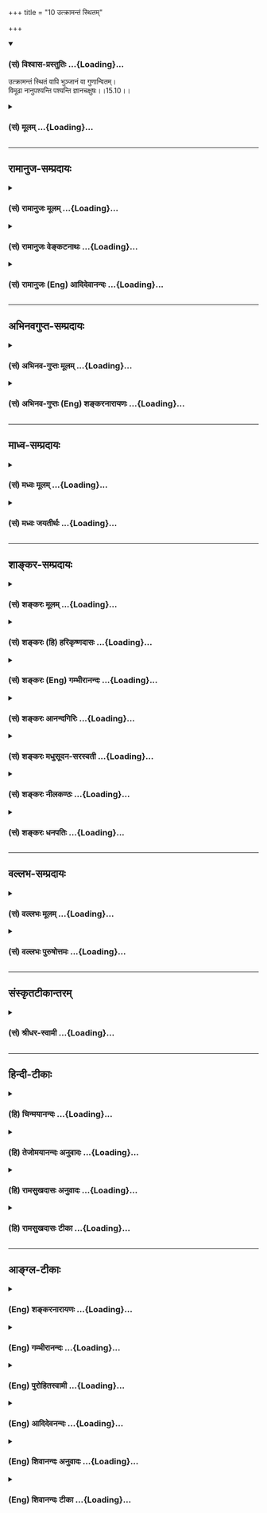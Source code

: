 +++
title = "10 उत्क्रामन्तं स्थितम्"

+++
<div class="js_include" newlevelforh1="3" title="(सं) विश्वास-प्रस्तुतिः" unfilled url="/purANam/mahAbhAratam/06-bhIShma-parva/02-bhagavad-gItA-parva/saMskRtam/vishvAsa-prastutiH/15_puruShottama-yogaH/10_utkrAmantaM_sthit.md">
<details open><summary><h3>(सं) विश्वास-प्रस्तुतिः ...{Loading}...</h3></summary>

उत्क्रामन्तं स्थितं वापि भुञ्जानं वा गुणान्वितम्।  
विमूढा नानुपश्यन्ति पश्यन्ति ज्ञानचक्षुषः।।15.10।।
</details>
</div>
<div class="js_include collapsed" newlevelforh1="3" title="(सं) मूलम्" unfilled url="/purANam/mahAbhAratam/06-bhIShma-parva/02-bhagavad-gItA-parva/saMskRtam/mUlam/15_puruShottama-yogaH/10_utkrAmantaM_sthit.md">
<details><summary><h3>(सं) मूलम् ...{Loading}...</h3></summary>

उत्क्रामन्तं स्थितं वापि भुञ्जानं वा गुणान्वितम्।  
विमूढा नानुपश्यन्ति पश्यन्ति ज्ञानचक्षुषः।।15.10।।
</details>
</div>


_________________
## रामानुज-सम्प्रदायः
<div class="js_include collapsed" newlevelforh1="3" title="(सं) रामानुजः मूलम्" unfilled url="/purANam/mahAbhAratam/06-bhIShma-parva/02-bhagavad-gItA-parva/saMskRtam/rAmAnujaH/mUlam/15_puruShottama-yogaH/10_utkrAmantaM_sthit.md">
<details><summary><h3>(सं) रामानुजः मूलम् ...{Loading}...</h3></summary>

।।15.10।। एवं **गुणान्वितं**
सत्त्वादिगुणमयप्रकृतिपरिणामविशेषमनुष्यत्वादिसंस्थानपिण्डसंसृष्टं
पिण्डविशेषाद् **उत्क्रामन्तं** पिण्डविशेषे अव**स्थितं वा** गुणमयान्
विषयान् **भुञ्जानं** वा कदाचिद् **अपि**
प्रकृतिपरिणामविशेषमनुष्यत्वादिपिण्डाद् विलक्षणं ज्ञानैकाकारं **विमूढा न
अनुपश्यन्ति। विमूढाः मनुष्यत्वादिपिण्डात्माभिमानिनः।**ज्ञानचक्षुषः **तु
पिण्डात्मविवेकविषयज्ञानवन्तः सर्वावस्थम् अपि एनं विविक्ताकारम् एव**
पश्यन्ति।

</details>
</div>
<div class="js_include collapsed" newlevelforh1="3" title="(सं) रामानुजः वेङ्कटनाथः" unfilled url="/purANam/mahAbhAratam/06-bhIShma-parva/02-bhagavad-gItA-parva/saMskRtam/rAmAnujaH/venkaTanAthaH/15_puruShottama-yogaH/10_utkrAmantaM_sthit.md">
<details><summary><h3>(सं) रामानुजः वेङ्कटनाथः ...{Loading}...</h3></summary>

  
  
।।15.10।। कर्मकलापनिगलितस्य कलेवरकारागृहेऽवस्थानं;
तत्रोत्क्रमणप्रवेशादिक्लेशः; तत्रस्थस्य च विषमधुकल्पक्षुद्रतरविषयोपसेवा
चोक्तानि। अथ तदुपरि तन्निदानभूतमात्मापहरणचौर्यमुपक्षिप्य योग्यानुपलम्भं
च परिहरति -- उत्क्रामन्तम् इति श्लोकेन। गुणान्वितत्वमितरेषां
हेतुरित्यभिप्रायेण पूर्वं तद्व्याख्या। उत्क्रमणादिकथनं
सर्वावस्थोपलक्षणमित्यभिप्रायेणकदाचिदपीत्युक्तम्। अहम् इति
नित्यमुपलभ्यमाने सर्वेषां स्वात्मनि; भुञ्जानतादौ च स्वात्मसाक्षिके कथं
केचिन्नानुपश्यन्ति इत्युच्यत इत्यत्राह -- मनुष्यत्वादिपिण्डाद्विलक्षण
मिति। प्रकृतिपरिणामविशेषमनुष्यत्वादिविशिष्टपिण्डादित्यर्थः।
ज्ञानैकाकारत्वोक्तिर्वैलक्षण्यप्रकाराणामुपलक्षणार्था। विमूढा नानुपश्यन्ति
इति भगवतः सानुक्रोशोक्तिः। यथावस्थितात्मदर्शनमूलं विमूढत्वं
तद्विषयमेवेत्याह -- मनुष्यत्वादिपिण्डात्माभिमानिन इति।
नित्यस्वप्रकाशत्वाद्व्यतिरेकाय विविक्ताकारत्वोक्तिः।  
  

</details>
</div>
<div class="js_include collapsed" newlevelforh1="3" title="(सं) रामानुजः (Eng) आदिदेवानन्दः" unfilled url="/purANam/mahAbhAratam/06-bhIShma-parva/02-bhagavad-gItA-parva/saMskRtam/rAmAnujaH/english/AdidevAnandaH/15_puruShottama-yogaH/10_utkrAmantaM_sthit.md">
<details><summary><h3>(सं) रामानुजः (Eng) आदिदेवानन्दः ...{Loading}...</h3></summary>

15.10 The deluded do not perceive the Atman (self) as a form of
knowledge separate from Its human and other configurations which are
particular transformations of Prakrti, with which the self is conjoined
when It is in embodied condition, experiencing the objects of the
senses. The self also departs from the body when the body dies and
assumes another body. The deluded or those who misconceive the body as
the self do not understand all this. However, those who possess the eye
of knowledge, i.e., have the knowledge concerning the difference between
the body and the self, perceive the self as having a form different from
the body in all conditions.

</details>
</div>


_________________
## अभिनवगुप्त-सम्प्रदायः
<div class="js_include collapsed" newlevelforh1="3" title="(सं) अभिनव-गुप्तः मूलम्" unfilled url="/purANam/mahAbhAratam/06-bhIShma-parva/02-bhagavad-gItA-parva/saMskRtam/abhinava-guptaH/mUlam/15_puruShottama-yogaH/10_utkrAmantaM_sthit.md">
<details><summary><h3>(सं) अभिनव-गुप्तः मूलम् ...{Loading}...</h3></summary>

।।15.9 -- 15.11।। एवं सृष्टौ संहारे च एतैः साहित्यमस्योक्त्वा स्थितावपि
स्थानासनमननादिरूपायां +++(N ममतादि)+++ विषयग्रहणात्मिकायां +++(omits स्थितावपि
-- त्मिकायाम्)+++ तत्सहितस्यैवास्य व्यापार इति निश्चीयते -- श्रोत्रमित्यादि
अचेतस इत्यन्तम्। मनः इत्यनेनान्तःकरणमुपलक्ष्यते। अत एव
शरीरस्थितियोगात्तिष्ठन्तम् शरीरान्तरग्रहणाय उत्क्रामन्तम् विषयान्वा
भुञ्जानं मूढा न पश्यन्ति; अप्रबुद्धत्त्वात्। प्रबुद्धास्तु
सर्वत्रैव,बोधरूपमेव अनुसंदधाना +++(S;;N -- रूपमनुसंदधानाः)+++ जानन्त्येव;
इत्यलुप्तमसमाधयः; तेषां यत्नपरत्त्वात्। अकृतात्मनां तु यत्नोऽपि न फलाय;
अपरिपक्वकषायत्त्वात्। न हि शरदि सलिलादिसामग्रीसंमर्देऽपि धान्यबीजानि
उप्यमानानि फलसंपदे अलम्। अत एव सामग्री एव सा अस्य न भवति। अन्यदेव किल,+++(S
omits किल)+++ मधुमाससंभृतजलधरपटलीप्रेरितमम्भः काचिदेव च सा भूः; यस्यां
शिशिरविवशीकृतायां,+++(S;;N शिशिरवशविवशी -- )+++ रविकरस्पर्शेनैव कान्तिः। एवम्
अकृतात्मनां यत्नो न सकलाङ्गपरिपूर्णत्वमायाति +++(;N परिपूर्णः कर्तुमायाति)+++।
अत एव प्राप्याप्युपायं पारमेश्वरदीक्षादि,( परमेश्वर) ये
तथाविधक्रोधमोहादिग्रन्थिसन्दर्भगर्भीकृतान्तर्दृशः (
सन्दर्भीकृतान्तर्दृशः) ; तेषु उपाय एव साकल्यं न भजतीति मन्तव्यम्।
यदुक्तम् +++(S;;N तदुक्तम्)+++ -- क्रोधादौ दृश्यमाने हि दीक्षितोऽपि न
मुक्तिभाक्। इति।

</details>
</div>
<div class="js_include collapsed" newlevelforh1="3" title="(सं) अभिनव-गुप्तः (Eng) शङ्करनारायणः" unfilled url="/purANam/mahAbhAratam/06-bhIShma-parva/02-bhagavad-gItA-parva/saMskRtam/abhinava-guptaH/english/shankaranArAyaNaH/15_puruShottama-yogaH/10_utkrAmantaM_sthit.md">
<details><summary><h3>(सं) अभिनव-गुप्तः (Eng) शङ्करनारायणः ...{Loading}...</h3></summary>

15.10 See Comment under 15.11

</details>
</div>


_________________
## माध्व-सम्प्रदायः
<div class="js_include collapsed" newlevelforh1="3" title="(सं) मध्वः मूलम्" unfilled url="/purANam/mahAbhAratam/06-bhIShma-parva/02-bhagavad-gItA-parva/saMskRtam/madhvaH/mUlam/15_puruShottama-yogaH/10_utkrAmantaM_sthit.md">
<details><summary><h3>(सं) मध्वः मूलम् ...{Loading}...</h3></summary>

।।15.10।। तर्हि किमिति न दृश्यते इत्यत आह -- उत्क्रामन्तमित्यादिना।

</details>
</div>
<div class="js_include collapsed" newlevelforh1="3" title="(सं) मध्वः जयतीर्थः" unfilled url="/purANam/mahAbhAratam/06-bhIShma-parva/02-bhagavad-gItA-parva/saMskRtam/madhvaH/jayatIrthaH/15_puruShottama-yogaH/10_utkrAmantaM_sthit.md">
<details><summary><h3>(सं) मध्वः जयतीर्थः ...{Loading}...</h3></summary>

।।15.10।। उक्तमेव किमित्युच्यते इति मन्दाशङ्कानिरासार्थमुत्तरश्लोकद्वयस्य
सङ्गतिमाह -- **तर्ही**ति। यदि जीवातिरिक्तो देहे नियामकः स्यादिति शेषः।
उक्तानुवादेन विमूढत्वमनुपलम्भे कारणम्। न तदभाव इत्युच्यत इति भावः।

</details>
</div>


_________________
## शाङ्कर-सम्प्रदायः
<div class="js_include collapsed" newlevelforh1="3" title="(सं) शङ्करः मूलम्" unfilled url="/purANam/mahAbhAratam/06-bhIShma-parva/02-bhagavad-gItA-parva/saMskRtam/shankaraH/mUlam/15_puruShottama-yogaH/10_utkrAmantaM_sthit.md">
<details><summary><h3>(सं) शङ्करः मूलम् ...{Loading}...</h3></summary>

।।15.10।। --,**उत्क्रामन्तं** देहं पूर्वोपात्तं परित्यजन्तं **स्थितं
वा**पि देहे तिष्ठन्तं **भुञ्जानं वा** शब्दादीँश्च उपलभमानं
**गुणान्वितं** सुखदुःखमोहाद्यैः गुणैः अन्वितम् अनुगतं संयुक्तमित्यर्थः।
एवंभूतम**पि** एनम् अत्यन्तदर्शनगोचरप्राप्तं **विमूढाः**
दृष्टादृष्टविषयभोगबलाकृष्टचेतस्तया अनेकधा मूढाः **न अनुपश्यन्ति** -- अहो
कष्टं वर्तते इति अनुक्रोशति च भगवान् --,ये तु पुनः
प्रमाणजनितज्ञानचक्षुषः ते एनं **पश्यन्ति ज्ञानचक्षुषः** विविक्तदृष्टयः
इत्यर्थः।।

</details>
</div>
<div class="js_include collapsed" newlevelforh1="3" title="(सं) शङ्करः (हि) हरिकृष्णदासः" unfilled url="/purANam/mahAbhAratam/06-bhIShma-parva/02-bhagavad-gItA-parva/saMskRtam/shankaraH/hindI/harikRShNadAsaH/15_puruShottama-yogaH/10_utkrAmantaM_sthit.md">
<details><summary><h3>(सं) शङ्करः (हि) हरिकृष्णदासः ...{Loading}...</h3></summary>

।।15.10।। इस प्रकार इस देहधारी ( जीवात्मा ) को शरीरसे --, उत्क्रमण करते
हुएको अर्थात् पहले प्राप्त किये शरीरको छोड़कर जाते हुएको; अथवा शरीरमें
स्थित रहते हुएको; या शब्दादि विषयोंका भोग करते हुएको; या सुखदुःखमोह आदि
गुणोंसे युक्त हुएको भी; यानी इस प्रकार अत्यन्त दर्शनगोचर होते हुए भी इस
आत्माको मूढ़ लोग; जो कि दृष्ट और अदृष्ट विषयभोगोंकी लालसाके बलसे चित्त
आकृष्ट हो जानेके कारण अनेक प्रकारसे मोहित हो रहे हैं; नहीं देखते; अहो यह
बड़े दुःखकी बात है; इस प्रकार भगवान् करुणा प्रकट करते हैं। परंतु जो
प्रमाणजनित ज्ञाननेत्रोंसे युक्त हैं अर्थात् विवेकदृष्टिवाले हैं; वे इसे
देखते हैं।

</details>
</div>
<div class="js_include collapsed" newlevelforh1="3" title="(सं) शङ्करः (Eng) गम्भीरानन्दः" unfilled url="/purANam/mahAbhAratam/06-bhIShma-parva/02-bhagavad-gItA-parva/saMskRtam/shankaraH/english/gambhIrAnandaH/15_puruShottama-yogaH/10_utkrAmantaM_sthit.md">
<details><summary><h3>(सं) शङ्करः (Eng) गम्भीरानन्दः ...{Loading}...</h3></summary>

15.10 Thus, the embodied soul, utkarmantam, when it is leaving the
body-the body that was assumed earlier; or sthitam, while residing in
the (present) body; or bhunjanam, experiencing sound etc.; or
guna-anvitam, in association with, i.e. identified with, the alities
called happiness, sorrow and delusion-even when, under such conditions,
this one comes very much within the range of cognition; vimudhah, the
persons who are diversely deluded as a result of their hearts being
forcibly attracted by the enjoyments of seen and unseen objects; na, do
not; anu-pasyanti, see. And the Lord regrets this saying, 'Alas! How
sorrowful this is!' Those others, again, jnana-caksusah, who have the
eye of knowledge, \[Jnana-caksuh means the scriptures supported by
reasoning, which are the means of knowledge.\] who have the insight of
under-standing which has arisen from the valid means of knowledge, i.e.,
those having a clear vision; pasyanti, see this one.

</details>
</div>
<div class="js_include collapsed" newlevelforh1="3" title="(सं) शङ्करः आनन्दगिरिः" unfilled url="/purANam/mahAbhAratam/06-bhIShma-parva/02-bhagavad-gItA-parva/saMskRtam/shankaraH/AnandagiriH/15_puruShottama-yogaH/10_utkrAmantaM_sthit.md">
<details><summary><h3>(सं) शङ्करः आनन्दगिरिः ...{Loading}...</h3></summary>

।।15.10।। शरीरमित्यादिश्लोके देहादात्मनोऽतिरेकमुक्त्वा श्रोत्रं
चक्षुरित्यादौ स्वाभिलषिते विषये यथायथं करणानां
प्रवर्तकत्वात्तेभ्योऽतिरिक्तश्चात्मेत्युक्तं तर्हि तमुत्क्रान्त्यादि
कुर्वन्तं स्वरूपत्वात्किमिति सर्वे न पश्यन्तीत्याशङ्क्याह -- **एवमिति।**
संनिहिततमत्वेन दर्शनयोग्यमपि विषयपरवशादात्मानं सर्वे न
पश्यन्तीति,भगवतोऽनुक्रोशं दर्शयति -- **एवंभूतमिति।** तर्हि
केषामात्मदर्शनं तदाह -- **ये तु पुनरिति।**

</details>
</div>
<div class="js_include collapsed" newlevelforh1="3" title="(सं) शङ्करः मधुसूदन-सरस्वती" unfilled url="/purANam/mahAbhAratam/06-bhIShma-parva/02-bhagavad-gItA-parva/saMskRtam/shankaraH/madhusUdana-sarasvatI/15_puruShottama-yogaH/10_utkrAmantaM_sthit.md">
<details><summary><h3>(सं) शङ्करः मधुसूदन-सरस्वती ...{Loading}...</h3></summary>

।।15.10।। एवं देहगतं दर्शनयोग्यमपि देहादुत्क्रामन्तं देहान्तरं गच्छन्तं
पूर्वस्मात्स्थितं वापि तस्मिन्नेव देहे भुञ्जानं वा विषयान् शब्दादीन्
गुणान्वितं सुखदुःखमोहात्मकैर्गुणैरन्वितमेवं सर्वास्ववस्थासु
दर्शनयोग्यमप्येनं विमूढा
दृष्टादृष्टविषयभोगवासनाकृष्टचेतस्तयात्मानात्मविवेकायोग्या नानुपश्यन्ति
अहो कष्टं वर्तत इत्यज्ञाननुक्रोशति भगवान्। ये तु प्रमाणजनितज्ञानचक्षुषो
विवेकिनस्त एव पश्यन्ति।

</details>
</div>
<div class="js_include collapsed" newlevelforh1="3" title="(सं) शङ्करः नीलकण्ठः" unfilled url="/purANam/mahAbhAratam/06-bhIShma-parva/02-bhagavad-gItA-parva/saMskRtam/shankaraH/nIlakaNThaH/15_puruShottama-yogaH/10_utkrAmantaM_sthit.md">
<details><summary><h3>(सं) शङ्करः नीलकण्ठः ...{Loading}...</h3></summary>

।।15.10।। तमेवंभूतं मनःषष्ठानीन्द्रियाणि प्राणं चाधिष्ठाय
तेषामुत्क्रमणेनोत्क्रामन्तं तेषां स्थित्या स्थितं तेषां भोगेन भुञ्जानं
तेषां सत्वरजस्तमोगुणयुक्तत्वेन गुणान्वितं घटसूर्यमिव घटाकाशमिव वा
घटगमनादिना गमनादिमन्तं स्वतस्तूत्क्रमणादिशून्यमपि विमूढास्तात्त्विकरूपं
नानुपश्यन्ति ज्ञानचक्षुषस्तु पश्यन्ति। उपाधेरेवोत्क्रमणादिकं न
तूपहितस्यात्मन इति जानन्त्येवेत्यर्थः।

</details>
</div>
<div class="js_include collapsed" newlevelforh1="3" title="(सं) शङ्करः धनपतिः" unfilled url="/purANam/mahAbhAratam/06-bhIShma-parva/02-bhagavad-gItA-parva/saMskRtam/shankaraH/dhanapatiH/15_puruShottama-yogaH/10_utkrAmantaM_sthit.md">
<details><summary><h3>(सं) शङ्करः धनपतिः ...{Loading}...</h3></summary>

।।15.10।। शरीरमित्यादिश्लोकेन देहाद्य्वतिरेकमात्मनोऽभिधाय श्रोत्रमित्यादौ
श्रोत्रादिप्रवर्तकस्तेभ्यो भिन्न इति तस्य भेद उक्तस्तर्हि
तमुत्क्रन्त्यादिकुर्वन्तं देहादिव्यतिरिक्तं स्वस्वरुपं किमिति सर्वे न
पश्यन्ति इतिचेत्तत्राह -- उत्क्रामन्तमिति। एवं देहादुत्क्रामन्तं
पूर्वोपात्तं देहं परित्यजन्तं स्थितं देहे तिष्ठन्तं वापि भुञ्जानं
शब्दादींश्चोपलभमानं वा गुणान्वितं सुखदुःखमोहसंज्ञकैर्गुणैरनुगतं
संयुक्तमेवंभूतमप्येवमत्यन्तदर्शनगोचरतां प्राप्तं विमूढा
दृष्टादृष्टविषयोभोगबलाकृष्टचेतस्तयानकधा मूढा मोहिता संज्ञकैर्गुणैरनुगतं
संयुक्तमेवंभूतमप्येवमत्यन्तदर्शनगोचरतां प्राप्तं विमूढा
दृष्टादृष्टविषयभोगबलाकृष्टस्तयानेकधा मूढा मोहिता नानुपश्यन्त्यहो कष्टं
वर्तत इति अनुक्रोशति भगवान्। तर्ह्यत्मानं के कथं पश्यन्तीति तत्राह।
ज्ञानं न्यायानुगृहीतशास्त्रजन्यमात्मदर्शनसाधनं चक्षुर्येषां ते
प्रमाण्यजनितज्ञानचक्षुषो विवक्तदृष्ट्या एनं सर्वविलक्षणं सर्वाधिष्ठानं
सर्वसत्तास्फूर्तिप्रदं पश्यन्ति साक्षात्कुर्वन्ति।

</details>
</div>


_________________
## वल्लभ-सम्प्रदायः
<div class="js_include collapsed" newlevelforh1="3" title="(सं) वल्लभः मूलम्" unfilled url="/purANam/mahAbhAratam/06-bhIShma-parva/02-bhagavad-gItA-parva/saMskRtam/vallabhaH/mUlam/15_puruShottama-yogaH/10_utkrAmantaM_sthit.md">
<details><summary><h3>(सं) वल्लभः मूलम् ...{Loading}...</h3></summary>

।।15.10।। ननु तर्हि सङ्घाताद्भेदत एवम्भूतात्मानं किं न पश्यन्ति तत्राह --
उत्क्रामन्तमिति। विमूढा नानुपश्यन्ति तमेनं
सत्त्वादिगुणमयप्रकृतिपरिणामविशेषमनुष्यत्वादिसंस्थानपिण्डसंसृष्टं
पिण्डविशेषादुत्क्रामन्तं पिण्डविशेषेऽवस्थितं वा गुणमयान् विषयान्
भुञ्जानं वा तद्गुणसारान्वितं वा प्रकृतिमयमनुष्यत्वादिपिण्डात्माभिमानिनो
न पश्यन्ति। ज्ञानचक्षुषस्तु
पिण्डात्मविवेकविषयज्ञानदृष्टयस्तु,सर्वावस्थमप्येनं विविक्ताकारमेव
पश्यन्ति।

</details>
</div>
<div class="js_include collapsed" newlevelforh1="3" title="(सं) वल्लभः पुरुषोत्तमः" unfilled url="/purANam/mahAbhAratam/06-bhIShma-parva/02-bhagavad-gItA-parva/saMskRtam/vallabhaH/puruShottamaH/15_puruShottama-yogaH/10_utkrAmantaM_sthit.md">
<details><summary><h3>(सं) वल्लभः पुरुषोत्तमः ...{Loading}...</h3></summary>

  
  
।।15.10।। एवम्भूतं कथं सर्वे न पश्यन्ति तत्राह -- उत्क्रामन्तमिति।
उत्क्रामन्तं भजनरसानुपयुक्तदेहात् उपयुक्ताय गच्छन्तं वा विकल्पेन
तादृगीक्षणेच्छया तत्रैव स्थितमपि वा भुञ्जानं तादृग्विषयरसानुभावकं
गुणान्वितं तद्भोगपटुभिरिन्द्रियैर्युक्तं मुख्यजीवं विमूढाः सत्सङ्गाभावेन
स्वोपभोगैकपराक्षिप्तदृशो नानुपश्यन्ति। तद्दृष्ट्वाऽपि स्वयं न पश्यन्ति।
ज्ञानचक्षुषः सत्सङ्गलब्धस्वरूपाः पश्यन्ति।  
  

</details>
</div>


_________________
## संस्कृतटीकान्तरम्
<div class="js_include collapsed" newlevelforh1="3" title="(सं) श्रीधर-स्वामी" unfilled url="/purANam/mahAbhAratam/06-bhIShma-parva/02-bhagavad-gItA-parva/saMskRtam/shrIdhara-svAmI/15_puruShottama-yogaH/10_utkrAmantaM_sthit.md">
<details><summary><h3>(सं) श्रीधर-स्वामी ...{Loading}...</h3></summary>

।।15.10।। ननु च कार्यकारणसंघातव्यतिरेकेणैवंभूतमात्मानं सर्वेऽपि किं न
पश्यन्ति तत्राह **-- उत्क्रामन्तमिति।** उत्क्रामन्तं देहाद्देहान्तरं
गच्छन्तम्। तस्मिन्नेव देहे स्थितं वा विषयान्भुञ्जानं वा
गुणान्वितमिन्द्रियादियुक्तं जीवं विमूढा नानुपश्यन्ति नालोकयन्ति।
ज्ञानमेव चक्षुर्येषां ते विवेकिनः पश्यन्ति।

</details>
</div>


_________________
## हिन्दी-टीकाः
<div class="js_include collapsed" newlevelforh1="3" title="(हि) चिन्मयानन्दः" unfilled url="/purANam/mahAbhAratam/06-bhIShma-parva/02-bhagavad-gItA-parva/hindI/chinmayAnandaH/15_puruShottama-yogaH/10_utkrAmantaM_sthit.md">
<details><summary><h3>(हि) चिन्मयानन्दः ...{Loading}...</h3></summary>

।।15.10।। यह एक सर्वत्र अनुभव सत्य है कि सामान्य बुद्धि का पुरुष यद्यपि
वस्तु को देखता है; तथापि उसे पूर्ण तथा यथार्थ रूप से समझ नहीं पाता है।
वस्तु का वास्तविक ज्ञान केवल उस विषय के ज्ञानियों को ही उपलब्ध होता
है। प्रत्येक व्यक्ति किसी साहित्यिक रचना को पढ़ सकता है; परन्तु एक
भाषाविद् पुरुष ही उस रचनाकार की दृष्टि को यथार्थत समझकर उसका पूर्ण आनन्द
अनुभव कर सकता है। एक जौहरी ही मणियों के गुणस्तर और वास्तविक मूल्य को आंक
सकता है। अन्य लोग केवल देख ही सकते हैं। सभी लोग संगीत सुन सकते हैं;
किन्तु एक कुशल संगीतज्ञ ही किसी सर्वोत्कृष्ट गायन की शास्त्रीय सूक्ष्मता
एवं सुन्दरता का आनन्द उठा सकता है। इसी प्रकार; इसी चैतन्य आत्मा की
उपस्थिति से ही हम विषय; भावनाओं और विचारों का अनुभव करते हैं; परन्तु
केवल आत्मज्ञानी पुरुष ही इसे पहचानते हैं और स्वयं आत्मस्वरूप बनकर जीते
हैं। आत्मा तो नित्य विद्यमान है। इसका अभाव कभी नहीं होता। देहत्याग के समय
सूक्ष्म शरीर को चेतनता प्रदान करने वाला आत्मा ही होता है। एक देहविशेष के
जीवन काल में आत्मा ही समस्त अनुभवों को प्रकाशित करता है। सुखदुखात्मक
मानसिक अनुभवों तथा बुद्धि के निर्णयों का प्रकाशक भी आत्मा ही है। इसी
प्रकार क्षणक्षण परिवर्तनशील हमारे मन के सात्त्विक (शांति); राजसिक
(विक्षेप) और तामसिक (मोहादि) भावों का ज्ञान भी चैतन्य के कारण ही संभव
होता है फिर भी अविवेकी जन उसे पहचान नहीं पाते जिसकी उपस्थिति से ही कोई
अनुभव संभव हो सकता है। सामान्य जन अपने अनुभवों तथा उनके विषयों के प्रति
ही इतने अधिक आसक्त और व्यस्त हो जाते हैं कि उनका सम्पूर्ण ध्यान बाह्य
विषयों और सुन्दर संरचनाओं की सुन्दरता में ही आकृष्ट रहता है। वे उस आत्मा
की उपेक्षा करते हैं तथा उसे पहचान नहीं पाते; जिसकी उपस्थिति से ही कोई
अनुभव संभव हो सकता है। इनके सर्वथा विपरीत वे ज्ञानीजन हैं; जो नाम और
रूपों के विस्तार से विरक्त होकर इस विस्तार के सार तत्त्व उस ब्रह्म को
देखते हैं; जो उनके हृदय में आत्मरूप से स्थित सभी को प्रकाशित करता है। इस
आत्मतत्त्व का दर्शन वे ज्ञानचक्षु से करते हैं। ज्ञानचक्षु कोई
अन्तरिन्द्रिय नहीं हैं। विवेक वैराग्य आदि गुणों से सम्पन्न साधक जब
वेदान्त प्रमाण के द्वारा आत्मविचार करता है; तब उस विचार से प्राप्त
आत्मबोध ही ज्ञानचक्षु है। श्री शंकराचार्य ने इस ज्ञानचक्षु का और कलात्मक
वर्णन अपने आत्मबोध नामक ग्रन्थ में,किया है। आत्मदर्शन करने में अज्ञानी की
विफलता और ज्ञानी की सफलता का कारण अगले श्लोक में वर्णन करते हैं

</details>
</div>
<div class="js_include collapsed" newlevelforh1="3" title="(हि) तेजोमयानन्दः अनुवादः" unfilled url="/purANam/mahAbhAratam/06-bhIShma-parva/02-bhagavad-gItA-parva/hindI/tejomayAnandaH/anuvAdaH/15_puruShottama-yogaH/10_utkrAmantaM_sthit.md">
<details><summary><h3>(हि) तेजोमयानन्दः अनुवादः ...{Loading}...</h3></summary>

।।15.10।। शरीर को त्यागते हुये, उसमें स्थित हुये अथवा (विषयों को) भोगते
हुये, गुणों से समन्वित आत्मा को विमूढ़ लोग नहीं देखते हैं; (परन्तु)
ज्ञानचक्षु वाले पुरुष उसे देखते हैं।।

</details>
</div>
<div class="js_include collapsed" newlevelforh1="3" title="(हि) रामसुखदासः अनुवादः" unfilled url="/purANam/mahAbhAratam/06-bhIShma-parva/02-bhagavad-gItA-parva/hindI/rAmasukhadAsaH/anuvAdaH/15_puruShottama-yogaH/10_utkrAmantaM_sthit.md">
<details><summary><h3>(हि) रामसुखदासः अनुवादः ...{Loading}...</h3></summary>

।।15.10।। शरीरको छोड़कर जाते हुए या दूसरे शरीरमें स्थित हुए अथवा विषयोंको
भोगते हुए भी गुणोंसे युक्त जीवात्माके स्वरूपको मूढ़ मनुष्य नहीं जानते,
ज्ञानरूपी नेत्रोंवाले ज्ञानी मनुष्य ही जानते हैं।

</details>
</div>
<div class="js_include collapsed" newlevelforh1="3" title="(हि) रामसुखदासः टीका" unfilled url="/purANam/mahAbhAratam/06-bhIShma-parva/02-bhagavad-gItA-parva/hindI/rAmasukhadAsaH/TIkA/15_puruShottama-yogaH/10_utkrAmantaM_sthit.md">
<details><summary><h3>(हि) रामसुखदासः टीका ...{Loading}...</h3></summary>

।।15.10।।***व्याख्या --***  **उत्क्रामन्तम् --** स्थूलशरीरको छोड़ते
समय जीव सूक्ष्म और कारणशरीरको साथ लेकर प्रस्थान करता है। इसी क्रियाको
यहाँ **उत्क्रामन्तम्** पदसे कहा है। जबतक हृदयमें धड़कन रहती है; तबतक
जीवका प्रस्थान नहीं माना जाता। हृदयकी धड़कन बंद हो जानेके बाद भी जीव कुछ
समयतक रह सकता है। वास्तवमें अचल होनेसे शुद्ध चेतनतत्त्वका आवागमन नहीं
होता। प्राणोंका ही आवागमन होता है। परन्तु सूक्ष्म और कारणशरीरसे सम्बन्ध
रहनेके कारण जीवका आवागमन कहा जाता है। आठवें श्लोकमें ईश्वर बने जीवात्माके
विषयमें आये **उत्क्रामति** पदको यहाँ **उत्क्रामन्तम्** पदसे कहा गया
है।**स्थितं वा --** जिस प्रकार कैमरेपर वस्तुका जैसा प्रतिबिम्ब पड़ता है;
उसका वैसा ही चित्र अङ्कित हो जाता है। इसी प्रकार मृत्युके समय
अन्तःकरणमें जिस भावका चिन्तन होता है; उसी आकारका सूक्ष्मशरीर बन जाता है।
जैसे कैमरेपर पड़े प्रतिबिम्बके अनुसार चित्रके तैयार होनेमें समय लगता है;
ऐसे ही अन्तकालीन चिन्तनके अनुसार भावी स्थूलशरीरके बननेमें (शरीरके अनुसार
कम या अधिक) समय लगता है। आठवें श्लोकमें जिसका **यदवाप्नोति** पदसे वर्णन
हुआ है; उसीको यहाँ **स्थितम्** पदसे कहा गया है।**अपि भुञ्जानं वा --**
मनुष्य जब विषयोंको भोगता है; तब अपनेको बड़ा सावधान मानता है और
विषयसेवनमें सावधान रहता भी है। विषयी मनुष्य शब्द; स्पर्श; रूप; रस; और
गन्ध -- इनमेंसे एकएक विषयको अच्छी तरह जानता है। अपनी जानकारीसे एकएक
विषयको भी बड़ी स्पष्टतासे वर्णन करता है। इतनी सावधानी रखनेपर भी वह मूढ़
(अज्ञानी) ही है क्योंकि विषयोंके प्रति यह सावधानी किसी कामकी नहीं है;
प्रत्युत मरनेपर नरकों और नीच योनियोमें ले जानेवाली है। परमात्मा; जीवात्मा
और संसार -- इन तीनोंके विषयमें शास्त्रों और दार्शनिकोंके अनेक मतभेद हैं
परन्तु जीवात्मा संसारके सम्बन्धसे महान् दुःख पाता है और परमात्माके
सम्बन्धसे महान् सुख पाता है -- इसमें सभी शास्त्र और दार्शनिक एकमत
हैं। संसार एक क्षण भी स्थिर नहीं रहता -- यह अकाट्य नियम है। संसार
क्षणभङ्गुर है -- यह बात कहते; सुनते और पढ़ते हुए भी मूढ़ मनुष्य संसारको
स्थिर मानते हैं। भोगसामग्री; भोक्ता और भोगरूप क्रिया -- इन सबको स्थायी
माने बिना भोग हो ही नहीं सकता। भोगी मनुष्यकी बुद्धि इतनी मूढ़ हो जाती है
कि वह इन भोगोंसे बढ़कर कुछ है ही नहीं -- ऐसा दृढ़ निश्चय कर लेता है
(गीता 16। 11)। इसलिये ऐसे मनुष्योंके ज्ञाननेत्र बंद ही रहते हैं। वे
मौतको निश्चित जानते हुए भी भोग भोगनेके लिये (मरनेवालोंके लोकमें रहते हुए
भी) सदा जीते रहनेकी इच्छा रखते हैं।**अपि** पदका भाव है कि जीवात्मा जिस
समय स्थूलशरीरसे निकलकर (सूक्ष्म और कारणशरीरसहित) जाता है; दूसरे शरीरको
प्राप्त होता है तथा विषयोंका उपभोग करता है -- इन तीनों ही अवस्थाओंमें
गुणोंमेंसे लिप्त दीखनेपर भी वास्तवमें वह स्वयं निर्लिप्त ही रहता है।
वास्तविक स्वरूपमें न उत्क्रमण है; न, स्थिति है और न भोक्तापन ही है। पिछले
श्लोकके **विषयानुपसेवते** पदको ही यहाँ **भुञ्जानम्** पदसे कहा गया
है।**गुणान्वितम् --** यहाँ **गुणान्वितम्** पदका तात्पर्य यह है कि
गुणोंसे सम्बन्ध मानते रहनेके कारण ही जीवात्मामें उत्क्रमण; स्थिति और भोग
-- ये तीनों क्रियाएँ प्रतीत होती हैं। वास्तवमें आत्माका गुणोंसे सम्बन्ध
है ही नहीं। भूलसे ही इसने अपना सम्बन्ध गुणोंसे मान रखा है; जिसके कारण
इसे बारम्बार ऊँचनीच योनियोंमें जाना पड़ता है। गुणोंसे सम्बन्ध जोड़कर
जीवात्मा संसारसे सुख चाहता है -- यह उसकी भूल है। सुख लेनेके लिये शरीर भी
अपना नहीं है; फिर अन्यकी तो बात ही क्या हैमनुष्य मानो किसीनकिसी प्रकारसे
संसारमें ही फँसना चाहता है व्याख्यान देनेवाला व्यक्ति श्रोताओंको अपना
मानने लग जाता है। किसीका भाईबहन न हो; तो वह धर्मका भाईबहन बना लेता है।
किसीका पुत्र न हो; तो वह दूसरेका बालक गोद ले लेता है। इस तरह नयेनये
सम्बन्ध जोड़कर मनुष्य चाहता तो सुख है; पर पाता दुःख ही है। इसी बातको
भगवान् कह रहे हैं कि जीव स्वरूपसे गुणातीत होते हुए भी गुणों(देश; काल;
व्यक्ति; वस्तु) से सम्बन्ध जोड़कर उनसे बँध जाता है। इसी अध्यायके सातवें
श्लोकमें आये **प्रकृतिस्थानि** पदको ही यहाँ **गुणान्वितम्** पदसे कहा गया
है।  
  
**मार्मिक बात**  
  
जबतक मनुष्यका प्रकृति अथवा उसके कार्य -- गुणोंसे किञ्चिन्मात्र भी
सम्बन्ध रहता है; तबतक गुणोंके अधीन होकर उसे कर्म करनेके लिये बाध्य होना
पड़ता है (गीता 3। 5)। चेतन होकर गुणोंके अधीन रहना अर्थात् जडकी
परतन्त्रता स्वीकार करना व्यभिचारदोष है। प्रकृति अथवा गुणोंसे सर्वथ मुक्त
होनेपर जो स्वाधीनताका अनुभव होता है; उसमें भी साधक जबतक (अहङ्की गन्ध
रहनेके कारण) रस लेता है; तबतक व्यभिचारदोष रहता ही है। रस न लेनेसे जब वह
व्यभिचारदोष मिट जाता है; तब अपने प्रेमास्पद भगवान्के प्रति स्वतः प्रियता
जाग्रत् होती है। फिर प्रेमहीप्रेम रह जाता है; जो उत्तरोत्तर वृद्धिको
प्राप्त होता रहता है। इस प्रेमको प्राप्त करना ही जीवका अन्तिम लक्ष्य है।
इस प्रेमकी प्राप्तिमें ही पूर्णता है। भगवान् भी भक्तको अपना अलौकिक प्रेम
देकर ही राजी होते हैं और ऐसे प्रेमी भक्तको योगियोंमें सर्वश्रेष्ठ योगी
मानते हैं (गीता 6। 47)। गुणातीत होनेमें तो (स्वयंका विवेक सहायक होनेके
कारण) अपने साधनका सम्बन्ध रहता है; पर गुणातीत होनेके बाद प्रेमकी
प्राप्ति होनेमें भगवान्की कृपाका ही सम्बन्ध रहता है।  
  
**विमूढा नानुपश्यन्ति --** जैसे भिन्नभिन्न प्रकारके कार्य करनेपर भी हम
वही रहते हैं; ऐसे ही गुणोंसे युक्त होकर शरीरको छोड़ते; अन्य शरीरको
प्राप्त होते तथा भोग भोगते समय भी स्वयं (आत्मा) वही रहता है। तात्पर्य यह
है कि परिवर्तन क्रियाओंमें होता है; स्वयं में नहीं। परन्तु जो भिन्नभिन्न
क्रियाओंके साथ मिलकर स्वयं को भी भिन्नभिन्न देखने लगता है (3। 27); ऐसे
अज्ञानी (तत्त्वको न जाननेवाले) मनुष्यके लिये यहाँ **विमूढा
नानुपश्यन्ति** पद दिये गये हैं।  
  
मूढ़लोग भोग और संग्रहमें इतने आसक्त रहते हैं कि शरीरादि पदार्थ नित्य
रहनेवाले नहीं हैं -- यह बात सोचते ही नहीं। भोग भोगनेका क्या परिणाम होगा
उस ओर वे देखते ही नहीं। भगवान्ने गीताके सत्रहवें अध्यायमें जहाँ
सात्त्विक; राजस और तामस पुरुषोंको प्रिय लगनेवाले आहारोंका वर्णन किया है;
वहाँ सात्त्विक आहारके परिणामका वर्णन पहले किया गया है राजस आहारके
परिणामका वर्णन अन्तमें किया गया है और तामस आहारके परिणामका वर्णन ही नहीं
किया गया है (गीता 17। 8 -- 10)। इसका कारण यह है कि सात्त्विक मनुष्य कर्म
करनेसे पहले उसके परिणाम(फल) पर दृष्टि रखता है राजस मनुष्य पहले सहसा काम
कर बैठता है; फिर परिणाम चाहे जैसा आये परन्तु तामस मनुष्य तो परिणामकी तरफ
दृष्टि ही नहीं डालता। इसी प्रकार यहाँ भी **विमूढा नानुपश्यन्ति** पद देकर
भगवान् मानो यह कहते हैं कि मोहग्रस्त मनुष्य तामस ही हैं क्योंकि मोह
तमोगुणका कार्य है। वे विषयोंका सेवन करते समय परिणामपर विचार ही नहीं
करते। केवल भोग भोगने और संग्रह करनेमें ही लगे रहते हैं। ऐसे मनुष्योंका
ज्ञान तमोगुणसे ढका रहता है। इस कारण वे शरीर और आत्माके भेदको नहीं जान
सकते।**पश्यन्ति ज्ञानचक्षुषः --** प्राणी; पदार्थ; घटना; परिस्थिति -- कोई
भी स्थिर नहीं है अर्थात् दृश्यमात्र निरन्तर अदर्शनमें जा रहा है -- ऐसा
प्रत्यक्ष अनुभव होना ही ज्ञानरूप चक्षुओंसे देखना है। परिवर्तनकी ओर
दृष्टि होनेसे अपरिवर्तनशील तत्त्वमें स्थिति स्वतः होती है क्योंकि नित्य
परिवर्तनशील पदार्थका अनुभव अपरिवर्तनशील तत्त्वको ही होता है। यहाँ ऐसा
नहीं समझना चाहिये कि ज्ञानी मनुष्यका भी स्थूलशऱीरसे निकलकर दूसरे शरीरको
प्राप्त होना तथा भोग भोगना होता है। ज्ञानी मनुष्यका स्थूलशरीर तो छूटेगा
ही; पर दूसरे शरीरको प्राप्त करना तथा रागबुद्धिसे विषयोंका सेवन करना उसके
द्वारा नहीं होते। दूसरे अध्यायके तेरहवें श्लोकमें भगवान्ने कहा है कि
जैसे जीवात्माकी इस देहमें बालकपन; जवानी और वृद्धावस्था होती है; ऐसे ही
अन्य शरीरकी प्राप्ति होती है; परन्तु उस विषयमें ज्ञानी मनुष्य मोहित अथवा
विकारको प्राप्त नहीं होता। कारण यह है कि वह ज्ञानी मनुष्य ज्ञानरूप
नेत्रोंके द्वारा यह देखता है कि जन्ममृत्यु आदि सब क्रियाएँ या विकार
परिवर्तनशील शरीरमें ही हैं; अपरिवर्तनशील स्वरूपमें नहीं। स्वरूप इन
विकारोंसे सब समय सर्वथा निर्लिप्त रहता है। शरीरको अपना मानने तथा उससे
सुख लेनेकी आशा रखनेसे ही विमूढ़ मनुष्योंको तादात्म्यके कारण ये विकार
स्वयंमें होते प्रतीत होते हैं। विमूढ़ मनुष्य आत्माको गुणोंसे युक्त देखते
हैं और ज्ञाननेत्रोंवाले मनुष्य आत्माको गुणोंसे रहित -- वास्तविक रूपसे
देखते हैं।  
  
***सम्बन्ध --***  पूर्वश्लोकमें वर्णित तत्त्वको जो पुरुष यत्न करनेपर
जानते हैं; उनमें क्या विशेषता है और जो यत्न करनेपर भी नहीं जानते; उनमें
क्या कमी है -- इसको आगेके श्लोकमें बताते हैं।

</details>
</div>


_________________
## आङ्ग्ल-टीकाः
<div class="js_include collapsed" newlevelforh1="3" title="(Eng) शङ्करनारायणः" unfilled url="/purANam/mahAbhAratam/06-bhIShma-parva/02-bhagavad-gItA-parva/english/shankaranArAyaNaH/15_puruShottama-yogaH/10_utkrAmantaM_sthit.md">
<details><summary><h3>(Eng) शङ्करनारायणः ...{Loading}...</h3></summary>

15.10. The deluded do not perceive; \[but\] the men of knowledge-eye do
see Him, as He dwells of rises up or enjoys what is endowed with
Strands.

</details>
</div>
<div class="js_include collapsed" newlevelforh1="3" title="(Eng) गम्भीरानन्दः" unfilled url="/purANam/mahAbhAratam/06-bhIShma-parva/02-bhagavad-gItA-parva/english/gambhIrAnandaH/15_puruShottama-yogaH/10_utkrAmantaM_sthit.md">
<details><summary><h3>(Eng) गम्भीरानन्दः ...{Loading}...</h3></summary>

15.10 Persons who are diversely deluded do not see it even when it is
leaving or residing (in this body), or experiencing, or in association
with the alities. Those with the eye of knowledge see.

</details>
</div>
<div class="js_include collapsed" newlevelforh1="3" title="(Eng) पुरोहितस्वामी" unfilled url="/purANam/mahAbhAratam/06-bhIShma-parva/02-bhagavad-gItA-parva/english/purohitasvAmI/15_puruShottama-yogaH/10_utkrAmantaM_sthit.md">
<details><summary><h3>(Eng) पुरोहितस्वामी ...{Loading}...</h3></summary>

15.10 The ignorant do not see that it is He Who is present in life and
Who departs at death or even that it is He Who enjoys pleasure through
the Qualities. Only the eye of wisdom sees.

</details>
</div>
<div class="js_include collapsed" newlevelforh1="3" title="(Eng) आदिदेवनन्दः" unfilled url="/purANam/mahAbhAratam/06-bhIShma-parva/02-bhagavad-gItA-parva/english/AdidevanandaH/15_puruShottama-yogaH/10_utkrAmantaM_sthit.md">
<details><summary><h3>(Eng) आदिदेवनन्दः ...{Loading}...</h3></summary>

15.10 The deluded do not perceive It (i.e., the self) conjoined with the
Gunas when departing or staying or experiencing. They who have the eye
of knowledge see It.

</details>
</div>
<div class="js_include collapsed" newlevelforh1="3" title="(Eng) शिवानन्दः अनुवादः" unfilled url="/purANam/mahAbhAratam/06-bhIShma-parva/02-bhagavad-gItA-parva/english/shivAnandaH/anuvAdaH/15_puruShottama-yogaH/10_utkrAmantaM_sthit.md">
<details><summary><h3>(Eng) शिवानन्दः अनुवादः ...{Loading}...</h3></summary>

15.10 The deluded do not see Him Who departs, stays and enjoys; but they
who possess the eye of knowledge behold Him.

</details>
</div>
<div class="js_include collapsed" newlevelforh1="3" title="(Eng) शिवानन्दः टीका" unfilled url="/purANam/mahAbhAratam/06-bhIShma-parva/02-bhagavad-gItA-parva/english/shivAnandaH/TIkA/15_puruShottama-yogaH/10_utkrAmantaM_sthit.md">
<details><summary><h3>(Eng) शिवानन्दः टीका ...{Loading}...</h3></summary>

15.10 उत्क्रामन्तम् departing; स्थितम् staying; वा or; अपि also;
भुञ्जानम् enjoying; वा or; गुणान्वितम् united with the Gunas; विमूढाः
the deluded; न not; अनुपश्यन्ति do see (Him); पश्यन्ति behold (Him);
ज्ञानचक्षुषः those who possess the eye of knowledge.Commentary Though
the Self is nearest and comes most easily within their field of vision
or consciousness; the ignorant and the deluded are not able to behold
Him; because they are swayed by the alities of Nature their minds
constantly run towards the sensual objects and are saturated with
passion they identify the Self with the body their vision is engrossed
in external forms. But those who are endowed with the inner eye of
intuition do behold Him.Yama said to Nachiketas The selfexistent Brahma
created the senses with outgoing tendencies therefore man beholds the
external universe and not the internal Self. He aded But some wise men
with their senses turned away from the objects; desirous of immortality;
turn their gaze inwards and behold the Self within (seated in their
heart). (Katha Upanishad IV.1)Those who possess the inner eye of
knowledge behold that the Self is entirely distinct from the body. They
realise the Selfs separate existence from the body and know that the
body moves and acts on account of Its presence therein; just as the iron
moves and acts in the presence of the magnet.

</details>
</div>
